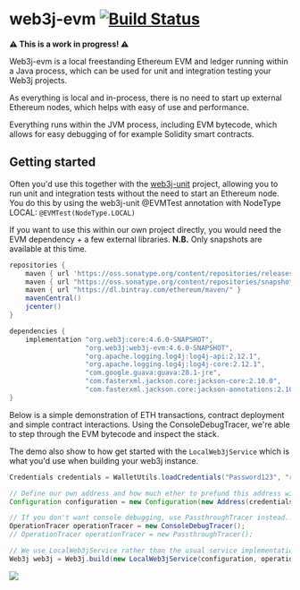# web3j-evm [![Build Status](https://travis-ci.org/web3j/evm.svg?branch=master)](https://travis-ci.org/web3j/evm)

**⚠️ This is a work in progress! ⚠**

Web3j-evm is a local freestanding Ethereum EVM and ledger running within a Java process, which can be used for unit and integration testing your Web3j projects.

As everything is local and in-process, there is no need to start up external Ethereum nodes, which helps with easy of use and performance.

Everything runs within the JVM process, including EVM bytecode, which allows for easy debugging of for example Solidity smart contracts.

## Getting started

Often you'd use this together with the [web3j-unit](https://github.com/web3j/web3j-unit) project, allowing you to run unit and integration tests without the need to start an Ethereum node.
You do this by using the web3j-unit @EVMTest annotation with NodeType LOCAL: `@EVMTest(NodeType.LOCAL)`

If you want to use this within our own project directly, you would need the EVM dependency + a few external libraries.  **N.B.** Only snapshots are available at this time.

```groovy
repositories {
    maven { url 'https://oss.sonatype.org/content/repositories/releases/' }
    maven { url "https://oss.sonatype.org/content/repositories/snapshots/" }
    maven { url "https://dl.bintray.com/ethereum/maven/" }
    mavenCentral()
    jcenter()
}

dependencies {
    implementation "org.web3j:core:4.6.0-SNAPSHOT",
                   "org.web3j:web3j-evm:4.6.0-SNAPSHOT",
                   "org.apache.logging.log4j:log4j-api:2.12.1",
                   "org.apache.logging.log4j:log4j-core:2.12.1",
                   "com.google.guava:guava:28.1-jre",
                   "com.fasterxml.jackson.core:jackson-core:2.10.0",
                   "com.fasterxml.jackson.core:jackson-annotations:2.10.0"
}
```

Below is a simple demonstration of ETH transactions, contract deployment and simple contract interactions.
Using the ConsoleDebugTracer, we're able to step through the EVM bytecode and inspect the stack.

The demo also show to how get started with the `LocalWeb3jService` which is what you'd use when building your web3j instance.

```groovy
Credentials credentials = WalletUtils.loadCredentials("Password123", "resources/demo-wallet.json");

// Define our own address and how much ether to prefund this address with
Configuration configuration = new Configuration(new Address(credentials.getAddress()), 10);

// If you don't want console debugging, use PassthroughTracer instead..
OperationTracer operationTracer = new ConsoleDebugTracer();
// OperationTracer operationTracer = new PassthroughTracer();

// We use LocalWeb3jService rather than the usual service implementation..
Web3j web3j = Web3j.build(new LocalWeb3jService(configuration, operationTracer));
```

![](https://raw.githubusercontent.com/web3j/evm/master/resources/web3j-evm-demo.gif)
